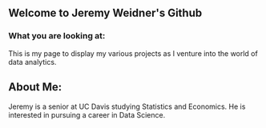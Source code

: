 ## Welcome to Jeremy Weidner's Github

### What you are looking at:
This is my page to display my various projects as I venture into the world of data analytics.

## About Me:
Jeremy is a senior at UC Davis studying Statistics and Economics. He is interested in pursuing a career in Data Science.
